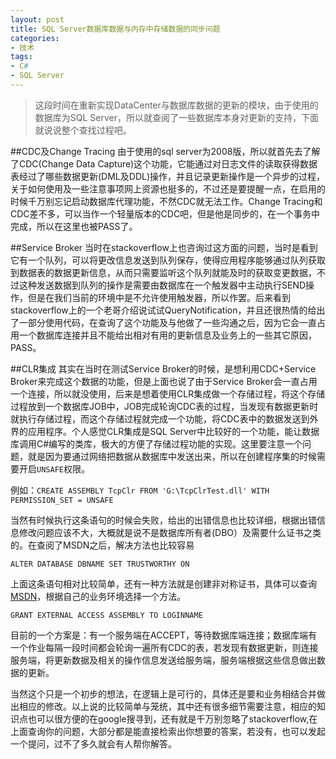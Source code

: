 ```yaml
---
layout: post
title: SQL Server数据库数据与内存中存储数据的同步问题
categories:
- 技术
tags:
- C#
- SQL Server
---
```

>这段时间在重新实现DataCenter与数据库数据的更新的模块，由于使用的数据库为SQL Server，所以就查阅了一些数据库本身对更新的支持，下面就说说整个查找过程吧。

##CDC及Change Tracing
由于使用的sql server为2008版，所以就首先去了解了CDC(Change Data Capture)这个功能，它能通过对日志文件的读取获得数据表经过了哪些数据更新(DML及DDL)操作，并且记录更新操作是一个异步的过程，关于如何使用及一些注意事项网上资源也挺多的，不过还是要提醒一点，在启用的时候千万别忘记启动数据库代理功能，不然CDC就无法工作。Change Tracing和CDC差不多，可以当作一个轻量版本的CDC吧，但是他是同步的，在一个事务中完成，所以在这里也被PASS了。


##Service Broker
当时在stackoverflow上也咨询过这方面的问题，当时是看到它有一个队列，可以将更改信息发送到队列保存，使得应用程序能够通过队列获取到数据表的数据更新信息，从而只需要监听这个队列就能及时的获取变更数据，不过这种发送数据到队列的操作是需要由数据库在一个触发器中主动执行SEND操作，但是在我们当前的环境中是不允许使用触发器，所以作罢。后来看到stackoverflow上的一个老哥介绍说试试QueryNotification，并且还很热情的给出了一部分使用代码，在查询了这个功能及与他做了一些沟通之后，因为它会一直占用一个数据库连接并且不能给出相对有用的更新信息及业务上的一些其它原因，PASS。

##CLR集成
其实在当时在测试Service Broker的时候，是想利用CDC+Service Broker来完成这个数据的功能，但是上面也说了由于Service Broker会一直占用一个连接，所以就没使用，后来是想着使用CLR集成做一个存储过程，将这个存储过程放到一个数据库JOB中，JOB完成轮询CDC表的过程，当发现有数据更新时就执行存储过程，而这个存储过程就完成一个功能，将CDC表中的数据发送到外界的应用程序。个人感觉CLR集成是SQL Server中比较好的一个功能，能让数据库调用C#编写的类库，极大的方便了存储过程功能的实现。这里要注意一个问题，就是因为要通过网络把数据从数据库中发送出来，所以在创建程序集的时候需要开启`UNSAFE`权限。

例如：`CREATE ASSEMBLY TcpClr FROM 'G:\TcpClrTest.dll'
WITH PERMISSION_SET = UNSAFE`

当然有时候执行这条语句的时候会失败，给出的出错信息也比较详细，根据出错信息修改问题应该不大，大概就是说不是数据库所有者(DBO）及需要什么证书之类的。在查阅了MSDN之后，解决方法也比较容易

`ALTER DATABASE DBNAME SET TRUSTWORTHY ON`
 
上面这条语句相对比较简单，还有一种方法就是创建非对称证书，具体可以查询[MSDN](https://msdn.microsoft.com/zh-cn/library/bb895327.aspx)，根据自己的业务环境选择一个方法。

`GRANT EXTERNAL ACCESS ASSEMBLY TO LOGINNAME`

目前的一个方案是：有一个服务端在ACCEPT，等待数据库端连接；数据库端有一个作业每隔一段时间都会轮询一遍所有CDC的表，若发现有数据更新，则连接服务端，将更新数据及相关的操作信息发送给服务端，服务端根据这些信息做出数据的更新。

当然这个只是一个初步的想法，在逻辑上是可行的，具体还是要和业务相结合并做出相应的修改。以上说的比较简单与笼统，其中还有很多细节需要注意，相应的知识点也可以很方便的在google搜寻到，还有就是千万别忽略了stackoverflow,在上面查询你的问题，大部分都是能直接检索出你想要的答案，若没有，也可以发起一个提问，过不了多久就会有人帮你解答。